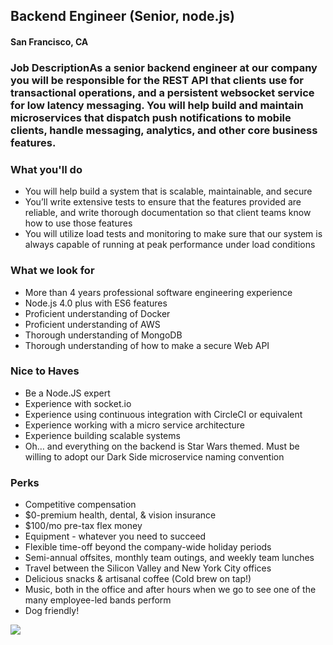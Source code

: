 ## Backend Engineer (Senior, node.js)
#### San Francisco, CA

### Job DescriptionAs a senior backend engineer at our company you will be responsible for the REST API that clients use for transactional operations, and a persistent websocket service for low latency messaging. You will help build and maintain microservices that dispatch push notifications to mobile clients, handle messaging, analytics, and other core business features.

### What you'll do
+ You will help build a system that is scalable, maintainable, and secure
+ You’ll write extensive tests to ensure that the features provided are reliable, and write thorough documentation so that client teams know how to use those features
+  You will utilize load tests and monitoring to make sure that our system is always capable of running at peak performance under load conditions

### What we look for
+ More than 4 years professional software engineering experience 
+ Node.js 4.0 plus with ES6 features 
+ Proficient understanding of Docker 
+ Proficient understanding of AWS 
+ Thorough understanding of MongoDB 
+ Thorough understanding of how to make a secure Web API

### Nice to Haves
+ Be a Node.JS expert 
+ Experience with socket.io 
+ Experience using continuous integration with CircleCI or equivalent 
+ Experience working with a micro service architecture 
+ Experience building scalable systems 
+ Oh… and everything on the backend is Star Wars themed. Must be willing to adopt our Dark Side microservice naming convention

### Perks
+ Competitive compensation 
+ $0-premium health, dental, & vision insurance 
+ $100/mo pre-tax flex money 
+ Equipment - whatever you need to succeed 
+ Flexible time-off beyond the company-wide holiday periods 
+ Semi-annual offsites, monthly team outings, and weekly team lunches 
+ Travel between the Silicon Valley and New York City offices 
+ Delicious snacks & artisanal coffee (Cold brew on tap!) 
+ Music, both in the office and after hours when we go to see one of the many employee-led bands perform 
+ Dog friendly!


[<img src="https://dabuttonfactory.com/button.png?t=Apply&f=Calibri-Bold&ts=24&tc=fff&tshs=1&tshc=000&hp=20&vp=8&c=5&bgt=gradient&bgc=3d85c6&ebgc=073763">](https://letsrockit.co/users/auth/github?job_id=qwlydgltzq-backend-engineer-senior-node-js/)
